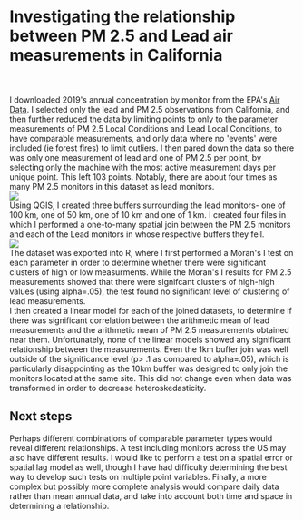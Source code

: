 <h1> Investigating the relationship between PM 2.5 and Lead air measurements in California </h1>
<br>
<br>
I downloaded 2019's annual concentration by monitor from the EPA's <a href="https://aqs.epa.gov/aqsweb/airdata/download_files.html">Air Data</a>. I selected only the lead and PM 2.5 observations from California, and then further reduced the data by limiting points to only to the parameter measurements of PM 2.5 Local Conditions and Lead Local Conditions, to have comparable measurements, and only data where no 'events' were included (ie forest fires) to limit outliers. I then pared down the data so there was only one measurement of lead and one of PM 2.5 per point, by selecting only the machine with the most active measurement days per unique point. This left 103 points. Notably, there are about four times as many PM 2.5 monitors in this dataset as lead monitors. 
<br>
<img src="/images/lead_graduated.png?raw=TRUE"/>
<br>
Using QGIS, I created three buffers surrounding the lead monitors- one of 100 km, one of 50 km, one of 10 km and one of 1 km. I created four files in which I performed a one-to-many spatial join between the PM 2.5 monitors and each of the Lead monitors in whose respective buffers they fell. 
<br>
<img src="/images/pm2.5_graduated.png?raw=TRUE"/>
<br>
The dataset was exported into R, where I first performed a Moran's I test on each parameter in order to determine whether there were significant clusters of high or low measurments. While the Moran's I results for PM 2.5 measurements showed that there were signifcant clusters of high-high values (using alpha=.05), the test found no significant level of clustering of lead measurements. 
<br>
I then created a linear model for each of the joined datasets, to determine if there was significant correlation between the arithmetic mean of lead measurements and the arithmetic mean of PM 2.5 measurements obtained near them. Unfortunately, none of the linear models showed any significant relationship between the measurements. Even the 1km buffer join was well outside of the significance level (p> .1 as compared to alpha=.05), which is particularly disappointing as the 10km buffer was designed to only join the monitors located at the same site. This did not change even when data was transformed in order to decrease heteroskedasticity.
<br>
<h2>Next steps</h2>

Perhaps different combinations of comparable parameter types would reveal different relationships. A test including monitors across the US may also have different results. I would like to perform a test on a spatial error or spatial lag model as well, though I have had difficulty determining the best way to develop such tests on multiple point variables. Finally, a more complex but possibly more complete analysis would compare daily data rather than mean annual data, and take into account both time and space in determining a relationship. 
